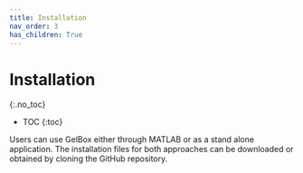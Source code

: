 ```yaml
---
title: Installation
nav_order: 3
has_children: True
---
```


# Installation
{:.no_toc}

* TOC
{:toc}

Users can use GelBox either through MATLAB or as a stand alone application. The installation files for both approaches can be downloaded or obtained by cloning the GitHub repository.
